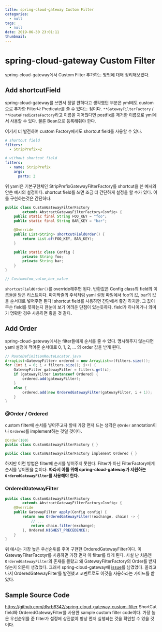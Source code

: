 ```yaml
---
title: spring-cloud-gateway Custom Filter
categories:
  - null
tags:
  - null
date: 2019-06-30 23:01:11
thumbnail:
---
```


# spring-cloud-gateway Custom Filter

spring-cloud-gateway에서 Custom Filter 추가하는 방법에 대해 정리해보았다.

## Add shortcutField
spring-cloud-gateway를 쓰면서 정말 편하다고 생각했던 부분은 yml에도 custom으로 추가한 Filter나 Predicate를 쓸 수 있다는 점이다.
`**GatewayFilterFactory` / `**RoutePredicateFactory`라고 이름을 지어줬다면 postfix를 제거한 이름으로 yml에서 사용할 수 있다. 물론 Bean으로 등록해줘야 한다.

여기서 더 발전하여 custom Factory에서도 shortcut field를 사용할 수 있다.
```yaml
# shortcut field
filters:
  - StripPrefix=2

# without shortcut field
filters:
  - name: StripPrefix
    args:
      parts: 2
```
위 yaml은 기본구현체인 StripPrefixGatewayFilterFactory를 shortcut을 쓴 예시와 안쓴 예시의 설정이다. shortcut field를 쓰면 조금 더 간단하게 설정을 할 수가 있다.
이를 구현하는것은 간단하다.
```java
public class CustomGatewayFilterFactory 
        extends AbstractGatewayFilterFactory<Config> {
    public static final String FOO_KEY = "foo";
    public static final String BAR_KEY = "bar";

    @Override
    public List<String> shortcutFieldOrder() {
        return List.of(FOO_KEY, BAR_KEY);
    }

    public static class Config {
        private String foo;
        private String bar;
    }
}

// Custom=foo_value,bar_value
```
`shortcutFieldOrder()`를 override해주면 된다. 반환값은 Config class의 field의 이름들을 담은 리스트이다. 마지막줄의 주석처럼 yaml 설정 파일에서 foo의 값, bar의 값을 순서대로 넣어주면 된다!
shortcut field를 사용하면 간단해서 좋긴 하지만, 그 값이 무슨 field를 뜻하는지 한눈에 보기 어려운 단점이 있는듯하다. field가 하나이거나 의미가 명확한 경우 사용하면 좋을 것 같다.

## Add Order
spring-cloud-gateway에서는 filter들에게 순서를 줄 수 있다. 명시해주지 않는다면 yaml 설정에 적어준 순서대로 0, 1, 2, ... 의 order 값을 받게 된다. 
```java
// RouteDefinitionRouteLocator.java
ArrayList<GatewayFilter> ordered = new ArrayList<>(filters.size());
for (int i = 0; i < filters.size(); i++) {
	GatewayFilter gatewayFilter = filters.get(i);
	if (gatewayFilter instanceof Ordered) {
		ordered.add(gatewayFilter);
	}
	else {
		ordered.add(new OrderedGatewayFilter(gatewayFilter, i + 1));
	}
}
```

### @Order / Ordered
custom filter에 순서를 넣어주고자 할때 가장 먼저 드는 생각은 `@Order` annotation이나 `Ordered`를 implement하는 것일 것이다.
```java
@Order(100)
public class CustomGatewayFilterFactory { }

public class CustomGatewayFilterFactory implement Ordered { }
```
하지만 이런 방법은 filter에 순서를 넣어주지 못한다. Filter가 아닌 FilterFactory에게 순서를 넣어줬을 뿐이다. **따라서 이를 위해 spring-cloud-gateway가 지원하는 `OrderedGatewayFilter`를 사용해야 한다.**

### OrderedGatewayFilter
```java
public class CustomGatewayFilterFactory 
        extends AbstractGatewayFilterFactory<Config> {
    @Override
    public GatewayFilter apply(Config config) {
        return new OrderedGatewayFilter((exchange, chain) -> {
            // ...
            return chain.filter(exchange);
        }, Ordered.HIGHEST_PRECEDENCE);
    }
}
```
위 예시는 가장 높은 우선순위를 주어 구현한 OrderedGatewayFilter이다. 이 GatewayFilterFacotyr를 사용하면 가장 먼저 이 filter를 타게 된다.
사실 난 처음엔 `OrderedGatewayFilter`의 존재를 몰랐고 왜 GatewayFilterFactory의 Order를 받지 않는지 의문이 생겼었다. 그래서 spring-cloud-gateway에 [issue](https://github.com/spring-cloud/spring-cloud-gateway/issues/1122)를 남겼었다. 올리고나서 OrderedGatewayFilter를 발견했고 코멘트로도 이것을 사용하라는 가이드를 받았다.

## Sample Source Code
https://github.com/dlsrb6342/spring-cloud-gateway-custom-filter
ShortCut field와 OrderedGatewayFilter를 사용한 sample custom filter code이다. 가장 높은 우선순위를 준 filter가 설정에 상관없이 항상 먼저 실행되는 것을 확인할 수 있을 것이다.


